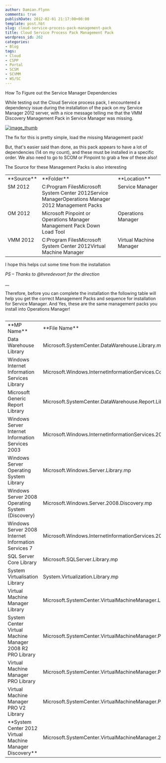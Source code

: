 ```yaml
---
author: Damian.Flynn
comments: true
publishDate: 2012-02-01 21:17:00+00:00
template: post.hbt
slug: cloud-service-process-pack-management-pack
title: Cloud Service Process Pack Management Pack
wordpress_id: 262
categories:
- Blog
tags:
- Cloud
- CSPP
- Portal
- SCSM
- SCVMM
- WS/SC
---
```


How To Figure out the Service Manager Dependencies

While testing out the Cloud Service process pack, I encountered a dependency issue during the installation of the pack on my Service Manager 2012 server, with a nice message telling me that the VMM Discovery Management Pack in Service Manager was missing.

[![image_thumb](http://172.21.10.63:84/wp-content/uploads/2014/02/image_thumb_thumb2.png)](http://172.21.10.63:84/wp-content/uploads/2014/02/image_thumb10.png)

The fix for this is pretty simple, load the missing Management pack!

But, that's easier said than done, as this pack appears to have a lot of dependencies (14 on my count), and these must be installed in a specific order. We also need to go to SCOM or Pinpoint to grab a few of these also!

The Source for these Management Packs is also interesting

<table cellpadding="2" width="590" border="0" cellspacing="0" > <tbody > <tr >
<td width="81" valign="top" >**Source**
</td>
<td width="341" valign="top" >**Folder**
</td>
<td width="166" valign="top" >**Location**
</td></tr> <tr >
<td width="81" valign="top" >SM 2012
</td>
<td width="341" valign="top" >C:Program FilesMicrosoft System Center 2012Service ManagerOperations Manager 2012 Management Packs
</td>
<td width="166" valign="top" >Service Manager
</td></tr> <tr >
<td width="81" valign="top" >OM 2012
</td>
<td width="341" valign="top" >Microsoft Pinpoint or Operations Manager Management Pack Down Load Tool
</td>
<td width="166" valign="top" >Operations Manager
</td></tr> <tr >
<td width="81" valign="top" >VMM 2012
</td>
<td width="341" valign="top" >C:Program FilesMicrosoft System Center 2012Virtual Machine Manager
</td>
<td width="166" valign="top" >Virtual Machine Manager
</td></tr></tbody></table>

I hope this helps cut some time from the installation

_PS – Thanks to @hvredevoort for the direction_

__

Therefore, before you can complete the installation the following table will help you get the correct Management Packs and sequence for installation for Service Manager. And Yes, these are the same management packs you install into Operations Manager!

<table width="523" align="left" class="auto-style1" > <tbody > <tr >
<td width="207" class="auto-style2" >**MP Name**
</td>
<td width="314" class="auto-style4" >**File Name**
</td>
<td class="auto-style4" >**Source**
</td>
<td class="auto-style4" >**Ver**
</td></tr> <tr >
<td width="207" class="auto-style3" >Data Warehouse Library
</td>
<td width="314" class="auto-style3" >Microsoft.SystemCenter.DataWarehouse.Library.mp
</td>
<td class="auto-style3" >SM 2012
</td>
<td class="auto-style3" >6.0.5000.0
</td></tr> <tr >
<td width="207" class="auto-style3" >Windows Internet Information Services Library
</td>
<td width="314" class="auto-style3" >Microsoft.Windows.InternetInformationServices.CommonLibrary.mp
</td>
<td class="auto-style3" >OM 2012
</td>
<td class="auto-style3" >6.0.5000.0
</td></tr> <tr >
<td width="207" style="height: 16px" class="auto-style3" >Microsoft Generic Report Library
</td>
<td width="314" style="height: 16px" class="auto-style3" >Microsoft.SystemCenter.DataWarehouse.Report.Library.mp
</td>
<td style="height: 16px" class="auto-style3" >SM 2012
</td>
<td style="height: 16px" class="auto-style3" >6.0.5000.0
</td></tr> <tr >
<td width="207" style="height: 38px" class="auto-style3" >Windows Server Internet Information Services 2003
</td>
<td width="314" style="height: 38px" class="auto-style3" >Microsoft.Windows.InternetInformationServices.2003.mp
</td>
<td style="height: 38px" class="auto-style3" >OM 2012
</td>
<td style="height: 38px" class="auto-style3" >6.0.5000.0
</td></tr> <tr >
<td width="207" class="auto-style3" >Windows Server Operating System Library
</td>
<td width="314" class="auto-style3" >Microsoft.Windows.Server.Library.mp
</td>
<td class="auto-style3" >OM 2012
</td>
<td class="auto-style3" >6.0.6958.0
</td></tr> <tr >
<td width="207" class="auto-style3" >Windows Server 2008 Operating System (Discovery)
</td>
<td width="314" class="auto-style3" >Microsoft.Windows.Server.2008.Discovery.mp
</td>
<td class="auto-style3" >OM 2012
</td>
<td class="auto-style3" >6.0.6958.0
</td></tr> <tr >
<td width="207" class="auto-style3" >Windows Server 2008 Internet Information Services 7
</td>
<td width="314" class="auto-style3" >Microsoft.Windows.InternetInformationServices.2008.mp
</td>
<td class="auto-style3" >OM 2012
</td>
<td class="auto-style3" >6.0.6539.0
</td></tr> <tr >
<td width="207" class="auto-style3" >SQL Server Core Library
</td>
<td width="314" class="auto-style3" >Microsoft.SQLServer.Library.mp
</td>
<td class="auto-style3" >OM 2012
</td>
<td class="auto-style3" >6.0.5000.0
</td></tr> <tr >
<td width="207" class="auto-style3" >System Virtualisation Library
</td>
<td width="314" class="auto-style3" >System.Virtualization.Library.mp
</td>
<td class="auto-style3" >SM 2012
</td>
<td class="auto-style3" >6.0.5000.0
</td></tr> <tr >
<td width="207" class="auto-style3" >Virtual Machine Manager Library
</td>
<td width="314" class="auto-style3" >Microsoft.SystemCenter.VirtualMachineManager.Library.mp
</td>
<td class="auto-style3" >VMM 2012
</td>
<td class="auto-style3" >3.0.6005.0
</td></tr> <tr >
<td width="207" class="auto-style3" >System Center Virtual Machine Manager 2008 R2 PRO Library
</td>
<td width="314" class="auto-style3" >Microsoft.SystemCenter.VirtualMachineManager.PRO.2008.Library.mp
</td>
<td class="auto-style3" >VMM 2012
</td>
<td class="auto-style3" >3.0.6005.0
</td></tr> <tr >
<td width="207" class="auto-style3" >Virtual Machine Manager PRO Library
</td>
<td width="314" class="auto-style3" >Microsoft.SystemCenter.VirtualMachineManager.PRO.Library.mp
</td>
<td class="auto-style3" >VMM 2012
</td>
<td class="auto-style3" >3.0.6005.0
</td></tr> <tr >
<td width="207" class="auto-style3" >Virtual Machine Manager PRO V2 Library
</td>
<td width="314" class="auto-style3" >Microsoft.SystemCenter.VirtualMachineManager.PRO.V2.Library.mp
</td>
<td class="auto-style3" >VMM 2012
</td>
<td class="auto-style3" >3.0.6005.0
</td></tr> <tr >
<td width="207" class="auto-style3" >**System Center 2012 Virtual Machine Manager Discovery**
</td>
<td width="314" class="auto-style3" >Microsoft.SystemCenter.VirtualMachineManager.2012.Discovery.mp
</td>
<td class="auto-style3" >VMM 2012
</td>
<td class="auto-style3" >3.0.6005.0
</td></tr></tbody></table>
